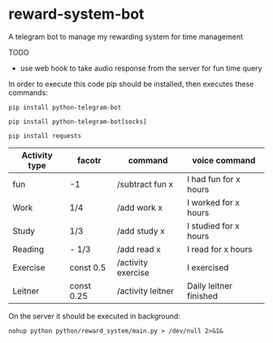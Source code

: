 # reward-system-bot
A telegram bot to manage my rewarding system for time management

TODO 
- use web hook to take audio response from the server for fun time query


In order to execute this code pip should be installed, then executes these commands:

```shell
pip install python-telegram-bot

pip install python-telegram-bot[socks]

pip install requests
```

| Activity type |  facotr |        command      |          voice command|
| --------------| --------| --------------------| -----------------------|
|fun            |-1       |      /subtract fun x|         I had fun for x hours| 
|Work           | 1/4     |        /add work x  |          I worked for x hours|
|Study          | 1/3     |        /add study x |           I studied for x hours|
|Reading        | - 1/3   |       /add read x   |       I read for x hours |
|Exercise       | const 0.5 |     /activity exercise |  I exercised |
|Leitner        | const 0.25 |   /activity leitner  |  Daily leitner finished |


On the server it should be executed in background:
      
```
nohup python python/reward_system/main.py > /dev/null 2>&1&
```
